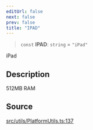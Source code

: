 ```yaml
---
editUrl: false
next: false
prev: false
title: "IPAD"
---
```


> `const` **IPAD**: `string` = `"iPad"`

iPad

## Description

512MB RAM

## Source

[src/utils/PlatformUtils.ts:137](https://github.com/relishinc/dill-pixel/blob/10f512f7f577ca5e74162827f11215b28df5ca97/src/utils/PlatformUtils.ts#L137)
